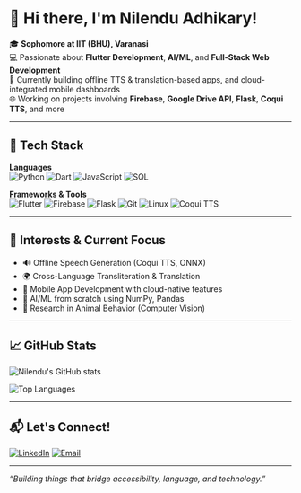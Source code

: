 # 👋 Hi there, I'm Nilendu Adhikary!

🎓 **Sophomore at IIT (BHU), Varanasi**  
💻 Passionate about **Flutter Development**, **AI/ML**, and **Full-Stack Web Development**  
📱 Currently building offline TTS & translation-based apps, and cloud-integrated mobile dashboards  
🌐 Working on projects involving **Firebase**, **Google Drive API**, **Flask**, **Coqui TTS**, and more

---

## 🚀 Tech Stack

**Languages**  
![Python](https://img.shields.io/badge/-Python-3776AB?style=flat&logo=python&logoColor=white)
![Dart](https://img.shields.io/badge/-Dart-0175C2?style=flat&logo=dart&logoColor=white)
![JavaScript](https://img.shields.io/badge/-JavaScript-F7DF1E?style=flat&logo=javascript&logoColor=black)
![SQL](https://img.shields.io/badge/-SQL-4479A1?style=flat&logo=mysql&logoColor=white)

**Frameworks & Tools**  
![Flutter](https://img.shields.io/badge/-Flutter-02569B?style=flat&logo=flutter&logoColor=white)
![Firebase](https://img.shields.io/badge/-Firebase-FFCA28?style=flat&logo=firebase&logoColor=black)
![Flask](https://img.shields.io/badge/-Flask-000000?style=flat&logo=flask&logoColor=white)
![Git](https://img.shields.io/badge/-Git-F05032?style=flat&logo=git&logoColor=white)
![Linux](https://img.shields.io/badge/-Linux-FCC624?style=flat&logo=linux&logoColor=black)
![Coqui TTS](https://img.shields.io/badge/-Coqui%20TTS-7952B3?style=flat)

---

## 🧠 Interests & Current Focus

- 🔊 Offline Speech Generation (Coqui TTS, ONNX)
- 🌍 Cross-Language Transliteration & Translation
- 📱 Mobile App Development with cloud-native features
- 🧠 AI/ML from scratch using NumPy, Pandas
- 🧪 Research in Animal Behavior (Computer Vision)

---

## 📈 GitHub Stats

![Nilendu's GitHub stats](https://github-readme-stats.vercel.app/api?username=nilendu-adhikary&show_icons=true&theme=radical)

![Top Languages](https://github-readme-stats.vercel.app/api/top-langs/?username=nilendu-adhikary&layout=compact&theme=radical)

---

## 📬 Let's Connect!

[![LinkedIn](https://img.shields.io/badge/-LinkedIn-0077B5?style=flat&logo=linkedin&logoColor=white)](https://www.linkedin.com/in/nilendu-adhikary/)
[![Email](https://img.shields.io/badge/-Email-D14836?style=flat&logo=gmail&logoColor=white)](mailto:nilendu.adhikary.cse25@iitbhu.ac.in)

---

_“Building things that bridge accessibility, language, and technology.”_
